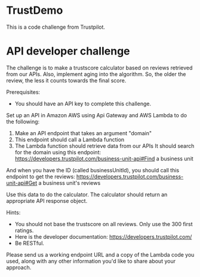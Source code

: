 # TrustDemo

This is a code challenge from Trustpilot.


API developer challenge
========================================

The challenge is to make a trustscore calculator based on reviews retrieved from our APIs.
Also, implement aging into the algorithm. So, the older the review, the less it counts towards the final score.

Prerequisites:
 - You should have an API key to complete this challenge.

Set up an API in Amazon AWS using Api Gateway and AWS Lambda to do the following:

1. Make an API endpoint that takes an argument "domain"
2. This endpoint should call a Lambda function
3. The Lambda function should retrieve data from our APIs
  It should search for the domain using this endpoint:
	https://developers.trustpilot.com/business-unit-api#Find a business unit

  And when you have the ID (called businessUnitId), you should call this endpoint to get the reviews:
	https://developers.trustpilot.com/business-unit-api#Get a business unit's reviews

Use this data to do the calculator. The calculator should return an appropriate API response object.

Hints:
- You should not base the trustscore on all reviews. Only use the 300 first ratings.
- Here is the developer documentation: https://developers.trustpilot.com/
- Be RESTful.

Please send us a working endpoint URL and a copy of the Lambda code you used, along
with any other information you'd like to share about your approach.